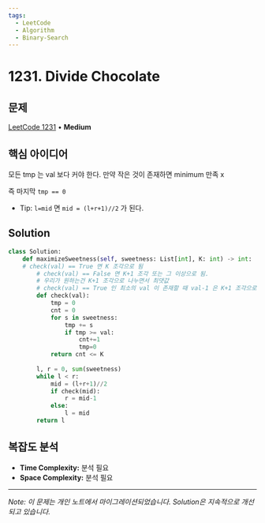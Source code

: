 ```yaml
---
tags:
  - LeetCode
  - Algorithm
  - Binary-Search
---
```


# 1231. Divide Chocolate

## 문제

[LeetCode 1231](https://leetcode.com/problems/divide-chocolate/) • **Medium**

## 핵심 아이디어

모든 tmp 는 val 보다 커야 한다. 만약 작은 것이 존재하면 minimum 만족 x

즉 마지막 `tmp == 0`

- Tip: `l=mid` 면 `mid = (l+r+1)//2` 가 된다.

## Solution

```python
class Solution:
    def maximizeSweetness(self, sweetness: List[int], K: int) -> int:
    # check(val) == True 면 K 조각으로 됨
        # check(val) == False 면 K+1 조각 또는 그 이상으로 됨.
        # 우리가 원하는건 K+1 조각으로 나누면서 최댓값
        # check(val) == True 인 최소의 val 이 존재할 때 val-1 은 K+1 조각으로 나누면서 그러한 최댓값
        def check(val):
            tmp = 0
            cnt = 0
            for s in sweetness:
                tmp += s
                if tmp >= val:
                    cnt+=1
                    tmp=0
            return cnt <= K
        
        l, r = 0, sum(sweetness)
        while l < r:
            mid = (l+r+1)//2
            if check(mid):
                r = mid-1
            else:
                l = mid
        return l
```

## 복잡도 분석

- **Time Complexity:** 분석 필요
- **Space Complexity:** 분석 필요

---

*Note: 이 문제는 개인 노트에서 마이그레이션되었습니다. Solution은 지속적으로 개선되고 있습니다.*
